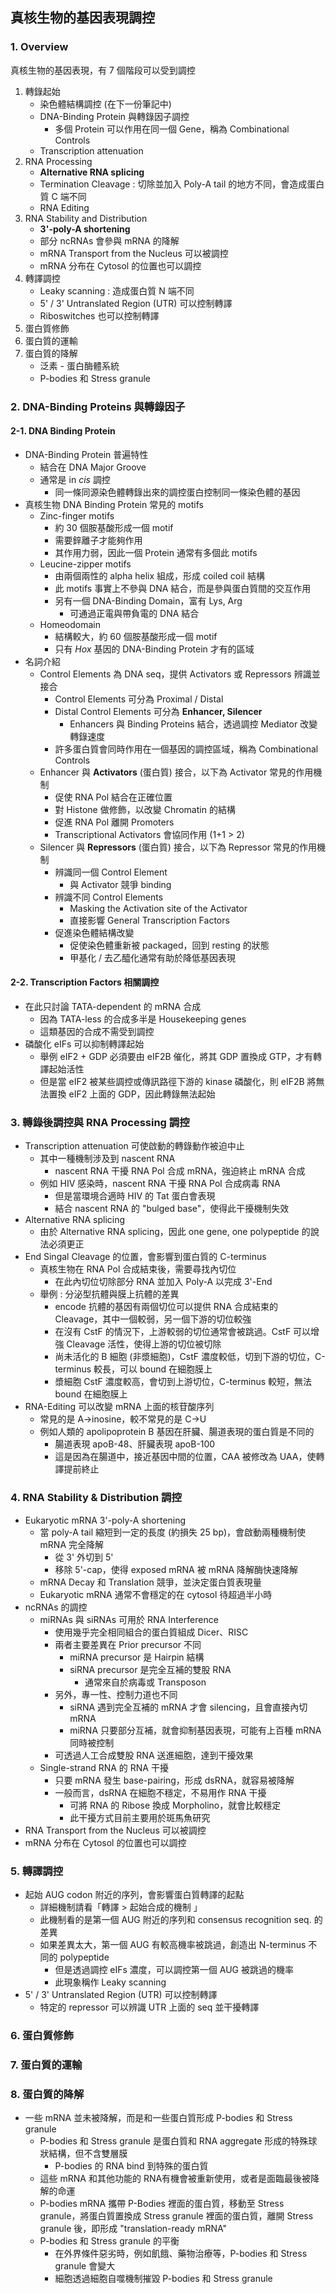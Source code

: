 ## 真核生物的基因表現調控

### 1. Overview

真核生物的基因表現，有 7 個階段可以受到調控

1. 轉錄起始
   - 染色體結構調控 (在下一份筆記中)
   - DNA-Binding Protein 與轉錄因子調控
     - 多個 Protein 可以作用在同一個 Gene，稱為 Combinational Controls
   - Transcription attenuation
2. RNA Processing
   - **Alternative RNA splicing**
   - Termination Cleavage : 切除並加入 Poly-A tail 的地方不同，會造成蛋白質 C 端不同
   - RNA Editing
3. RNA Stability and Distribution
   - **3'-poly-A shortening**
   - 部分 ncRNAs 會參與 mRNA 的降解
   - mRNA Transport from the Nucleus 可以被調控
   - mRNA 分布在 Cytosol 的位置也可以調控
4. 轉譯調控
   - Leaky scanning : 造成蛋白質 N 端不同
   - 5' / 3' Untranslated Region (UTR) 可以控制轉譯
   - Riboswitches 也可以控制轉譯
5. 蛋白質修飾
6. 蛋白質的運輸
7. 蛋白質的降解
   - 泛素 - 蛋白酶體系統
   - P-bodies 和 Stress granule

### 2. DNA-Binding Proteins 與轉錄因子

#### 2-1. DNA Binding Protein

- DNA-Binding Protein 普遍特性
  - 結合在 DNA Major Groove
  - 通常是 in *cis* 調控
    - 同一條同源染色體轉錄出來的調控蛋白控制同一條染色體的基因
- 真核生物 DNA Binding Protein 常見的 motifs
  - Zinc-finger motifs
    - 約 30 個胺基酸形成一個 motif
    - 需要鋅離子才能夠作用
    - 其作用力弱，因此一個 Protein 通常有多個此 motifs
  - Leucine-zipper motifs
    - 由兩個兩性的 alpha helix 組成，形成 coiled coil 結構
    - 此 motifs 事實上不參與 DNA 結合，而是參與蛋白質間的交互作用
    - 另有一個 DNA-Binding Domain，富有 Lys, Arg
      - 可通過正電與帶負電的 DNA 結合
  - Homeodomain
    - 結構較大，約 60 個胺基酸形成一個 motif
    - 只有 *Hox* 基因的 DNA-Binding Protein 才有的區域
- 名詞介紹
  - Control Elements 為 DNA seq，提供 Activators 或 Repressors 辨識並接合
    - Control Elements 可分為 Proximal / Distal
    - Distal Control Elements 可分為 **Enhancer, Silencer**
      - Enhancers 與 Binding Proteins 結合，透過調控 Mediator 改變轉錄速度
    - 許多蛋白質會同時作用在一個基因的調控區域，稱為 Combinational Controls
  - Enhancer 與 **Activators** (蛋白質) 接合，以下為 Activator 常見的作用機制
    - 促使 RNA Pol 結合在正確位置
    - 對 Histone 做修飾，以改變 Chromatin 的結構
    - 促進 RNA Pol 離開 Promoters
    - Transcriptional Activators 會協同作用 (1+1 > 2)
  - Silencer 與 **Repressors** (蛋白質) 接合，以下為 Repressor 常見的作用機制
    - 辨識同一個 Control Element
      - 與 Activator 競爭 binding
    - 辨識不同 Control Elements
      - Masking the Activation site of the Activator
      - 直接影響 General Transcription Factors
    - 促進染色體結構改變
      - 促使染色體重新被 packaged，回到 resting 的狀態
      - 甲基化 / 去乙醯化通常有助於降低基因表現

#### 2-2. Transcription Factors 相關調控

- 在此只討論 TATA-dependent 的 mRNA 合成
  - 因為 TATA-less 的合成多半是 Housekeeping genes
  - 這類基因的合成不需受到調控
- 磷酸化 eIFs 可以抑制轉譯起始
  - 舉例 eIF2 + GDP 必須要由 eIF2B 催化，將其 GDP 置換成 GTP，才有轉譯起始活性
  - 但是當 eIF2 被某些調控或傳訊路徑下游的 kinase 磷酸化，則 eIF2B 將無法置換 eIF2 上面的 GDP，因此轉錄無法起始

### 3. 轉錄後調控與 RNA Processing 調控

- Transcription attenuation 可使啟動的轉錄動作被迫中止
  - 其中一種機制涉及到 nascent RNA
    - nascent RNA 干擾 RNA Pol 合成 mRNA，強迫終止 mRNA 合成
  - 例如 HIV 感染時，nascent RNA 干擾 RNA Pol 合成病毒 RNA
    - 但是當環境合適時 HIV 的 Tat 蛋白會表現
    - 結合 nascent RNA 的 "bulged base"，使得此干擾機制失效
- Alternative RNA splicing
  - 由於 Alternative RNA splicing，因此 one gene, one polypeptide 的說法必須更正
- End Singal Cleavage 的位置，會影響到蛋白質的 C-terminus
  - 真核生物在 RNA Pol 合成結束後，需要尋找內切位
    - 在此內切位切除部分 RNA 並加入 Poly-A 以完成 3'-End
  - 舉例 : 分泌型抗體與膜上抗體的差異
    - encode 抗體的基因有兩個切位可以提供 RNA 合成結束的 Cleavage，其中一個較弱，另一個下游的切位較強
    - 在沒有 CstF 的情況下，上游較弱的切位通常會被跳過。CstF 可以增強 Cleavage 活性，使得上游的切位被切除
    - 尚未活化的 B 細胞 (非漿細胞)，CstF 濃度較低，切到下游的切位，C-terminus 較長，可以 bound 在細胞膜上
    - 漿細胞 CstF 濃度較高，會切到上游切位，C-terminus 較短，無法 bound 在細胞膜上
- RNA-Editing 可以改變 mRNA 上面的核苷酸序列
  - 常見的是 A→inosine，較不常見的是 C→U
  - 例如人類的 apolipoprotein B 基因在肝臟、腸道表現的蛋白質是不同的
    - 腸道表現 apoB-48、肝臟表現 apoB-100
    - 這是因為在腸道中，接近基因中間的位置，CAA 被修改為 UAA，使轉譯提前終止

### 4. RNA Stability & Distribution 調控

- Eukaryotic mRNA 3'-poly-A shortening
  - 當 poly-A tail 縮短到一定的長度 (約損失 25 bp)，會啟動兩種機制使 mRNA 完全降解
    - 從 3' 外切到 5'
    - 移除 5'-cap，使得 exposed mRNA 被 mRNA 降解酶快速降解
  - mRNA Decay 和 Translation 競爭，並決定蛋白質表現量
  - Eukaryotic mRNA 通常不會穩定的在 cytosol 待超過半小時
- ncRNAs 的調控
  - miRNAs 與 siRNAs 可用於 RNA Interference
    - 使用幾乎完全相同組合的蛋白質組成 Dicer、RISC
    - 兩者主要差異在 Prior precursor 不同
      - miRNA precursor 是 Hairpin 結構
      - siRNA precursor 是完全互補的雙股 RNA
        - 通常來自於病毒或 Transposon
    - 另外，專一性、控制力道也不同
      - siRNA 遇到完全互補的 mRNA 才會 silencing，且會直接內切 mRNA
      - miRNA 只要部分互補，就會抑制基因表現，可能有上百種 mRNA 同時被控制
    - 可透過人工合成雙股 RNA 送進細胞，達到干擾效果
  - Single-strand RNA 的 RNA 干擾
    - 只要 mRNA 發生 base-pairing，形成 dsRNA，就容易被降解
    - 一般而言，dsRNA 在細胞不穩定，不易用作 RNA 干擾
      - 可將 RNA 的 Ribose 換成 Morpholino，就會比較穩定
      - 此干擾方式目前主要用於斑馬魚研究
- RNA Transport from the Nucleus 可以被調控
- mRNA 分布在 Cytosol 的位置也可以調控

### 5. 轉譯調控

- 起始 AUG codon 附近的序列，會影響蛋白質轉譯的起點
  - 詳細機制請看「轉譯 > 起始合成的機制 」
  - 此機制看的是第一個 AUG 附近的序列和 consensus recognition seq. 的差異
  - 如果差異太大，第一個 AUG 有較高機率被跳過，創造出 N-terminus 不同的 polypeptide
    - 但是透過調控 eIFs 濃度，可以調控第一個 AUG 被跳過的機率
    - 此現象稱作 Leaky scanning
- 5' / 3' Untranslated Region (UTR) 可以控制轉譯
  - 特定的 repressor 可以辨識 UTR 上面的 seq 並干擾轉譯

### 6. 蛋白質修飾

### 7. 蛋白質的運輸

### 8. 蛋白質的降解

- 一些 mRNA 並未被降解，而是和一些蛋白質形成 P-bodies 和 Stress granule
  - P-bodies 和 Stress granule 是蛋白質和 RNA aggregate 形成的特殊球狀結構，但不含雙層膜
    - P-bodies 的 RNA bind 到特殊的蛋白質
  - 這些 mRNA 和其他功能的 RNA有機會被重新使用，或者是面臨最後被降解的命運
  - P-bodies mRNA 攜帶 P-Bodies 裡面的蛋白質，移動至 Stress granule，將蛋白質置換成 Stress granule 裡面的蛋白質，離開 Stress granule 後，即形成 "translation-ready mRNA"
  - P-bodies 和 Stress granule 的平衡
    - 在外界條件惡劣時，例如飢餓、藥物治療等，P-bodies 和 Stress granule 會變大
    - 細胞透過細胞自噬機制摧毀 P-bodies 和 Stress granule